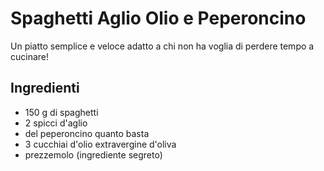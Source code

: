 # Spaghetti Aglio Olio e Peperoncino

Un piatto semplice e veloce adatto a chi non ha voglia di perdere tempo a cucinare!

## Ingredienti

* 150 g di spaghetti
* 2 spicci d'aglio
* del peperoncino quanto basta
* 3 cucchiai d'olio extravergine d'oliva
* prezzemolo (ingrediente segreto)
